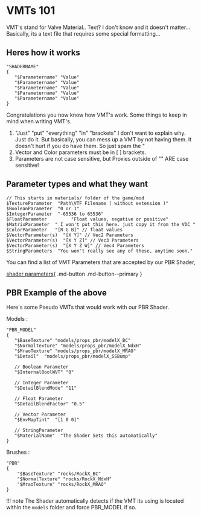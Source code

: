 # VMTs 101

VMT's stand for Valve Material.. Text?
I don't know and it doesn't matter...
Basically, its a text file that requires some special formatting...

## Heres how it works

```
"SHADERNAME"
{
   "$Parametername" "Value"
   "$Parametername" "Value"
   "$Parametername" "Value"
   "$Parametername" "Value"
   "$Parametername" "Value"
}
```

Congratulations you now know how VMT's work.
Some things to keep in mind when writing VMT's.

1. "Just" "put" "everything" "in" "brackets"
I don't want to explain why. Just do it.
But basically, you can mess up a VMT by not having them.
It doesn't hurt if you do have them. So just spam the "
2. Vector and Color parameters must be in [ ] brackets.
3. Parameters are not case sensitive, but Proxies outside of "" ARE case sensitive!

## Parameter types and what they want

```
// This starts in materials/ folder of the game/mod
$TextureParameter  "Path\VTF Filename ( without extension )"
$BooleanParameter  "0 or 1"
$IntegerParameter  "-65536 to 65536"
$FloatParameter         "Float values, negative or positive"
$MatrixParameter  " I won't put this here. just copy it from the VDC "
$ColorParameter   "[R G B]" // float values
$VectorParameter(s)  "[X Y]" // Vec2 Parameters
$VectorParameter(s)  "[X Y Z]" // Vec3 Parameters
$VectorParameter(s)  "[X Y Z W]" // Vec4 Parameters
$StringParameters  "You won't really see any of these, anytime soon."
```

You can find a list of VMT Parameters that are accepted by our PBR Shader,

[shader parameters](PBR_Parameters.md){ .md-button .md-button--primary }

## PBR Example of the above

Here's some Pseudo VMTs that would work with our PBR Shader.

Models :

```
"PBR_MODEL"
{
   "$BaseTexture" "models/props_pbr/modelX_BC"
   "$NormalTexture" "models/props_pbr/modelX_NdxH"
   "$MraoTexture" "models/props_pbr/modelX_MRAO"
   "$Detail"  "models/props_pbr/modelX_SSBump"
   
   // Boolean Parameter
   "$InternalBoolWVT" "0"
   
   // Integer Parameter
   "$DetailBlendMode" "11"
   
   // Float Parameter
   "$DetailBlendFactor" "0.5"
   
   // Vector Parameter
   "$EnvMapTint"  "[1 0 0]"
   
   // StringParameter
   "$MaterialName"  "The Shader Sets this automatically"
}
```

Brushes :

```
"PBR"
{
    "$BaseTexture" "rocks/RockX_BC"
    "$NormalTexture" "rocks/RockX_NdxH"
    "$MraoTexture" "rocks/RockX_MRAO"
}
```

!!! note 
     The Shader automatically detects if the VMT its using is located within the `models` folder and force PBR_MODEL if so.

